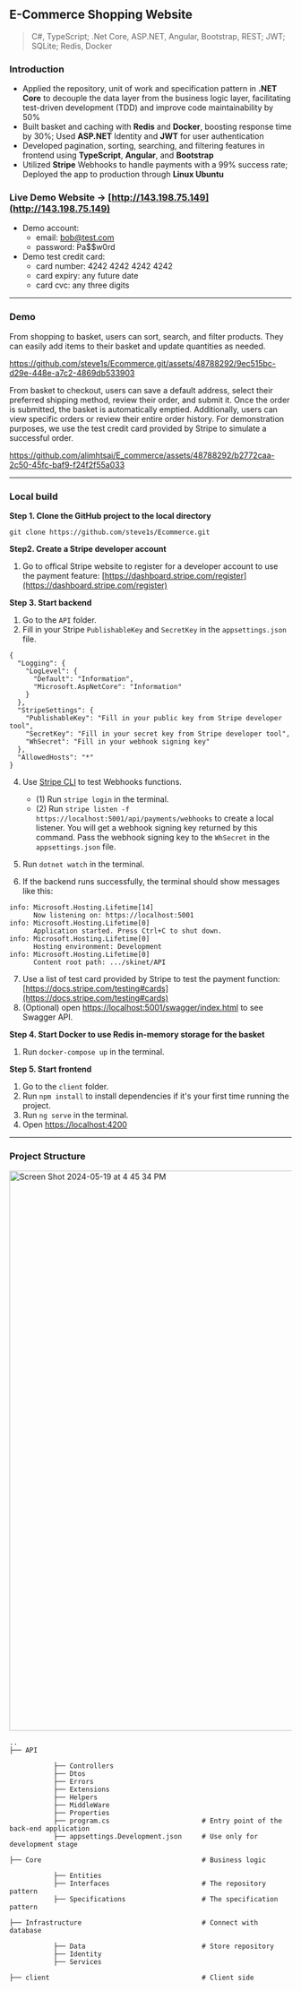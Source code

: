 ## E-Commerce Shopping Website 
> C#, TypeScript; .Net Core, ASP.NET, Angular, Bootstrap, REST; JWT; SQLite; Redis, Docker

### Introduction
* Applied the repository, unit of work and specification pattern in **.NET Core** to decouple the data layer from the business logic layer, facilitating test-driven development (TDD) and improve code maintainability by 50%
* Built basket and caching with **Redis** and **Docker**, boosting response time by 30%; Used **ASP.NET** Identity and **JWT** for user authentication
* Developed pagination, sorting, searching, and filtering features in frontend using **TypeScript**, **Angular**, and **Bootstrap**
* Utilized **Stripe** Webhooks to handle payments with a 99% success rate; Deployed the app to production through **Linux Ubuntu**

### Live Demo Website -> [http://143.198.75.149](http://143.198.75.149)
* Demo account:
  * email: bob@test.com
  * password: Pa$$w0rd
* Demo test credit card:
  * card number: 4242 4242 4242 4242
  * card expiry: any future date
  * card cvc: any three digits

----

### Demo
From shopping to basket, users can sort, search, and filter products. They can easily add items to their basket and update quantities as needed.

https://github.com/steve1s/Ecommerce.git/assets/48788292/9ec515bc-d29e-448e-a7c2-4869db533903

From basket to checkout, users can save a default address, select their preferred shipping method, review their order, and submit it. Once the order is submitted, the basket is automatically emptied. Additionally, users can view specific orders or review their entire order history. For demonstration purposes, we use the test credit card provided by Stripe to simulate a successful order.

https://github.com/alimhtsai/E_commerce/assets/48788292/b2772caa-2c50-45fc-baf9-f24f2f55a033

----

### Local build
<b>Step 1. Clone the GitHub project to the local directory</b>

`git clone https://github.com/steve1s/Ecommerce.git`

<b>Step2. Create a Stripe developer account</b>
1. Go to offical Stripe website to register for a developer account to use the payment feature: [https://dashboard.stripe.com/register](https://dashboard.stripe.com/register)

<b>Step 3. Start backend</b>
1. Go to the `API` folder.
2. Fill in your Stripe `PublishableKey` and `SecretKey` in the `appsettings.json` file.
```shell
{
  "Logging": {
    "LogLevel": {
      "Default": "Information",
      "Microsoft.AspNetCore": "Information"
    }
  },
  "StripeSettings": {
    "PublishableKey": "Fill in your public key from Stripe developer tool",
    "SecretKey": "Fill in your secret key from Stripe developer tool",
    "WhSecret": "Fill in your webhook signing key"
  },
  "AllowedHosts": "*"
}
```
4. Use [Stripe CLI](https://docs.stripe.com/stripe-cli#login-account) to test Webhooks functions.
   * (1) Run `stripe login` in the terminal.
   * (2) Run `stripe listen -f https://localhost:5001/api/payments/webhooks` to create a local listener. You will get a webhook signing key returned by this command. Pass the webhook signing key to the `WhSecret` in the `appsettings.json` file.

5. Run `dotnet watch` in the terminal.
6. If the backend runs successfully, the terminal should show messages like this:
```shell
info: Microsoft.Hosting.Lifetime[14]
      Now listening on: https://localhost:5001
info: Microsoft.Hosting.Lifetime[0]
      Application started. Press Ctrl+C to shut down.
info: Microsoft.Hosting.Lifetime[0]
      Hosting environment: Development
info: Microsoft.Hosting.Lifetime[0]
      Content root path: .../skinet/API
```
7. Use a list of test card provided by Stripe to test the payment function: [https://docs.stripe.com/testing#cards](https://docs.stripe.com/testing#cards)
8. (Optional) open [https://localhost:5001/swagger/index.html](https://localhost:5001/swagger/index.html) to see Swagger API.

<b>Step 4. Start Docker to use Redis in-memory storage for the basket</b>
1. Run `docker-compose up` in the terminal.
<!---
3. Open [http://localhost:8081/](http://localhost:8081/) to access the Redis:
   - username: `root`
   - password: `secret`
--->

<b>Step 5. Start frontend</b>
1. Go to the `client` folder.
2. Run `npm install` to install dependencies if it's your first time running the project.
3. Run `ng serve` in the terminal.
4. Open [https://localhost:4200](https://localhost:4200/)

----

### Project Structure

<img width="1000" alt="Screen Shot 2024-05-19 at 4 45 34 PM" src="https://github.com/alimhtsai/E_commerce/assets/48788292/1188d7de-715e-412c-bb64-92aba618458d">

```
..
├── API

           ├── Controllers
           ├── Dtos
           ├── Errors
           ├── Extensions
           ├── Helpers
           ├── MiddleWare
           ├── Properties
           ├── program.cs                       # Entry point of the back-end application
           ├── appsettings.Development.json     # Use only for development stage

├── Core                                        # Business logic

           ├── Entities
           ├── Interfaces                       # The repository pattern
           ├── Specifications                   # The specification pattern

├── Infrastructure                              # Connect with database

           ├── Data                             # Store repository 
           ├── Identity
           ├── Services

├── client                                      # Client side
```
